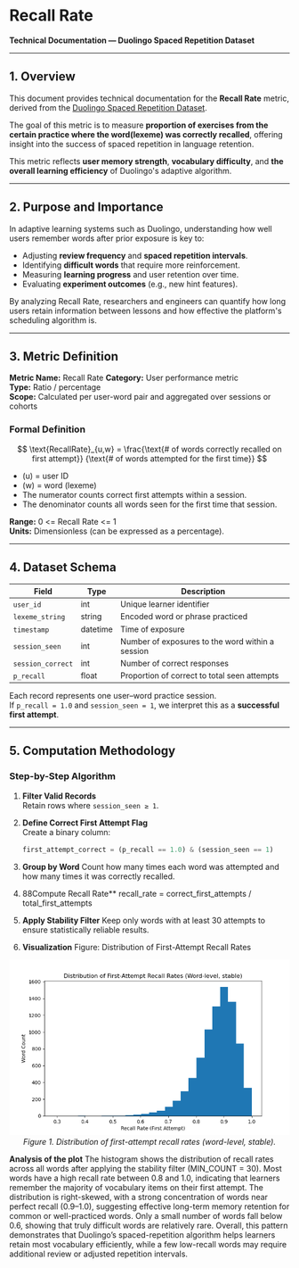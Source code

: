 # Recall Rate

**Technical Documentation — Duolingo Spaced Repetition Dataset**

---

## 1. Overview

This document provides technical documentation for the **Recall Rate** metric, derived from the [Duolingo Spaced Repetition Dataset](https://www.kaggle.com/datasets/aravinii/duolingo-spaced-repetition-data?resource=download).

The goal of this metric is to measure **proportion of exercises from the certain practice where the word(lexeme) was correctly recalled**, offering insight into the success of spaced repetition in language retention.

This metric reflects **user memory strength**, **vocabulary difficulty**, and **the overall learning efficiency** of Duolingo's adaptive algorithm.

---

## 2. Purpose and Importance

In adaptive learning systems such as Duolingo, understanding how well users remember words after prior exposure is key to:

- Adjusting **review frequency** and **spaced repetition intervals**.
- Identifying **difficult words** that require more reinforcement.
- Measuring **learning progress** and user retention over time.
- Evaluating **experiment outcomes** (e.g., new hint features).

By analyzing Recall Rate, researchers and engineers can quantify how long users retain information between lessons and how effective the platform's scheduling algorithm is.

---

## 3. Metric Definition

**Metric Name:** Recall Rate
**Category:** User performance metric  
**Type:** Ratio / percentage  
**Scope:** Calculated per user-word pair and aggregated over sessions or cohorts

### Formal Definition

$$
\text{RecallRate}_{u,w} =
\frac{\text{# of words correctly recalled on first attempt}}
     {\text{# of words attempted for the first time}}
$$

- \(u\) = user ID
- \(w\) = word (lexeme)
- The numerator counts correct first attempts within a session.
- The denominator counts all words seen for the first time that session.

**Range:** 0 <= Recall Rate <= 1  
**Units:** Dimensionless (can be expressed as a percentage).

---

## 4. Dataset Schema

| Field             | Type     | Description                                      |
| ----------------- | -------- | ------------------------------------------------ |
| `user_id`         | int      | Unique learner identifier                        |
| `lexeme_string`   | string   | Encoded word or phrase practiced                 |
| `timestamp`       | datetime | Time of exposure                                 |
| `session_seen`    | int      | Number of exposures to the word within a session |
| `session_correct` | int      | Number of correct responses                      |
| `p_recall`        | float    | Proportion of correct to total seen attempts     |

Each record represents one user–word practice session.  
If `p_recall = 1.0` and `session_seen = 1`, we interpret this as a **successful first attempt**.

---

## 5. Computation Methodology

### Step-by-Step Algorithm

1. **Filter Valid Records**  
   Retain rows where `session_seen ≥ 1`.

2. **Define Correct First Attempt Flag**  
   Create a binary column:
   ```python
   first_attempt_correct = (p_recall == 1.0) & (session_seen == 1)
   ```
3. **Group by Word**
   Count how many times each word was attempted and how many times it was correctly recalled.

4. 88Compute Recall Rate\*\*
   recall_rate = correct_first_attempts / total_first_attempts

5. **Apply Stability Filter**
   Keep only words with at least 30 attempts to ensure statistically reliable results.

6. **Visualization**
Figure: Distribution of First-Attempt Recall Rates
<p align="center"> <img src="images/recall_rate_distribution.png" alt="Histogram of first-attempt recall rates across words" width="720"> <br> <em>Figure 1. Distribution of first-attempt recall rates (word-level, stable).</em> </p>

**Analysis of the plot**
The histogram shows the distribution of recall rates across all words after applying the stability filter (MIN_COUNT = 30).
Most words have a high recall rate between 0.8 and 1.0, indicating that learners remember the majority of vocabulary items on their first attempt.
The distribution is right-skewed, with a strong concentration of words near perfect recall (0.9–1.0), suggesting effective long-term memory retention for common or well-practiced words.
Only a small number of words fall below 0.6, showing that truly difficult words are relatively rare.
Overall, this pattern demonstrates that Duolingo’s spaced-repetition algorithm helps learners retain most vocabulary efficiently, while a few low-recall words may require additional review or adjusted repetition intervals.

